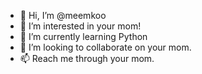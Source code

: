 - 👋 Hi, I’m @meemkoo
- 👀 I’m interested in your mom!
- 🌱 I’m currently learning Python
- 💞️ I’m looking to collaborate on your mom.
- 📫 Reach me through your mom.

<!---
meemkoo/meemkoo is a ✨ special ✨ repository because its `README.md` (this file) appears on your GitHub profile.
You can click the Preview link to take a look at your changes.
--->
